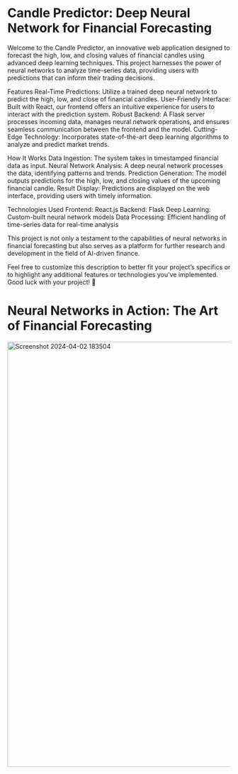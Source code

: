 
# Candle Predictor: Deep Neural Network for Financial Forecasting

Welcome to the Candle Predictor, an innovative web application designed to forecast the high, low, and closing values of financial candles using advanced deep learning techniques. This project harnesses the power of neural networks to analyze time-series data, providing users with predictions that can inform their trading decisions.

Features
Real-Time Predictions: Utilize a trained deep neural network to predict the high, low, and close of financial candles.
User-Friendly Interface: Built with React, our frontend offers an intuitive experience for users to interact with the prediction system.
Robust Backend: A Flask server processes incoming data, manages neural network operations, and ensures seamless communication between the frontend and the model.
Cutting-Edge Technology: Incorporates state-of-the-art deep learning algorithms to analyze and predict market trends.

How It Works
Data Ingestion: The system takes in timestamped financial data as input.
Neural Network Analysis: A deep neural network processes the data, identifying patterns and trends.
Prediction Generation: The model outputs predictions for the high, low, and closing values of the upcoming financial candle.
Result Display: Predictions are displayed on the web interface, providing users with timely information.

Technologies Used
Frontend: React.js
Backend: Flask
Deep Learning: Custom-built neural network models
Data Processing: Efficient handling of time-series data for real-time analysis

This project is not only a testament to the capabilities of neural networks in financial forecasting but also serves as a platform for further research and development in the field of AI-driven finance.

Feel free to customize this description to better fit your project’s specifics or to highlight any additional features or technologies you’ve implemented. Good luck with your project! 🚀


# Neural Networks in Action: The Art of Financial Forecasting

<img width="960" alt="Screenshot 2024-04-02 183504" src="https://github.com/AtulSingh-7/Candle_Chart_prediction/assets/105373519/d1a3ca34-fde7-4e2c-9b74-c34fed7fea47">


